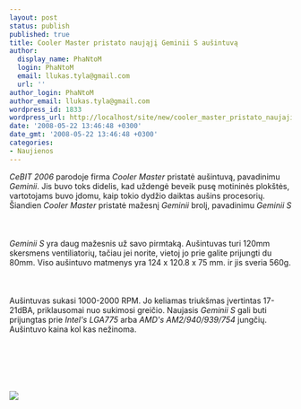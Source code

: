 ```yaml
---
layout: post
status: publish
published: true
title: Cooler Master pristato naująjį Geminii S aušintuvą
author:
  display_name: PhaNtoM
  login: PhaNtoM
  email: llukas.tyla@gmail.com
  url: ''
author_login: PhaNtoM
author_email: llukas.tyla@gmail.com
wordpress_id: 1833
wordpress_url: http://localhost/site/new/cooler_master_pristato_naujaji_geminii_s_ausintuva/
date: '2008-05-22 13:46:48 +0300'
date_gmt: '2008-05-22 13:46:48 +0300'
categories:
- Naujienos
---
```

<p><i>CeBIT 2006</i> parodoje firma <i>Cooler Master</i> pristatė aušintuvą, pavadinimu <i>Geminii</i>. Jis buvo toks didelis, kad uždengė beveik pusę motininės plokštės, vartotojams buvo įdomu, kaip tokio dydžio daiktas aušins procesorių. Šiandien <i>Cooler Master</i> pristatė mažesnį <i>Geminii</i> brolį, pavadinimu <i>Geminii S</i><br />
<br><br />
<br><i>Geminii S</i> yra daug mažesnis už savo pirmtaką. Aušintuvas turi 120mm skersmens ventiliatorių, tačiau jei norite, vietoj jo prie galite prijungti du 80mm. Viso aušintuvo matmenys yra 124 x 120.8 x 75 mm. ir jis sveria 560g.<br />
<br><br />
<br>Aušintuvas sukasi 1000-2000 RPM. Jo keliamas triukšmas įvertintas 17-21dBA, priklausomai nuo sukimosi greičio.  Naujasis <i>Geminii S</i> gali buti prijungtas prie <i>Intel's LGA775</i> arba <i>AMD's AM2/940/939/754</i> jungčių. Aušintuvo kaina kol kas nežinoma.<br />
<br><br />
<br><br />
<br><br><img src="http://www.technews.lt/upl/Failai/cm_geminiis.jpg"><br></p>
